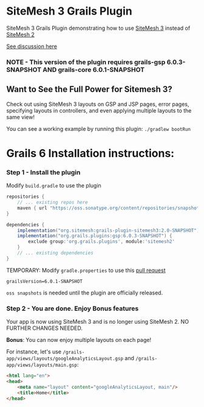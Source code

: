 # SiteMesh 3 Grails Plugin
SiteMesh 3 Grails Plugin demonstrating how to use [SiteMesh 3](https://github.com/sitemesh/sitemesh3) instead of [SiteMesh 2](https://github.com/sitemesh/sitemesh2)

 [See discussion here](https://github.com/grails/grails-core/issues/13058)

### NOTE - This version of the plugin requires grails-gsp 6.0.3-SNAPSHOT AND grails-core 6.0.1-SNAPSHOT

## Want to See the Full Power for Sitemesh 3?
Check out using SiteMesh 3 layouts on GSP and JSP pages, error pages, specifying layouts in controllers, and even applying multiple layouts to the same view!

You can see a working example by running this plugin:
```./gradlew bootRun```


# Grails 6 Installation instructions:

### Step 1 - Install the plugin 

Modify `build.gradle` to use the plugin
```groovy
repositories {
    // ... existing repos here
    maven { url "https://oss.sonatype.org/content/repositories/snapshots/" }
}

dependencies {
    implementation("org.sitemesh:grails-plugin-sitemesh3:2.0-SNAPSHOT")
    implementation("org.grails.plugins:gsp:6.0.3-SNAPSHOT") {
        exclude group:'org.grails.plugins', module:'sitemesh2'
    }
    // ... existing dependencies
}
```

TEMPORARY: Modify `gradle.properties` to use this [pull request](https://github.com/grails/grails-core/pull/13136)
```properties
grailsVersion=6.0.1-SNAPSHOT
```

`oss snapshots` is needed until the plugin are officially released.

### Step 2 -  You are done. Enjoy Bonus features
Your app is now using SiteMesh 3 and is no longer using SiteMesh 2. NO FURTHER CHANGES NEEDED.

**Bonus**: You can now enjoy multiple layouts on each page!


For instance, let's use `/grails-app/views/layouts/googleAnalyticsLayout.gsp` and `/grails-app/views/layouts/main.gsp`:

```html
<html lang="en">
<head>
    <meta name="layout" content="googleAnalyticsLayout, main"/>
    <title>Home</title>
</head>
```
